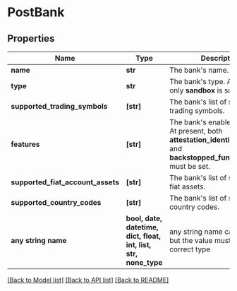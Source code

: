 # PostBank


## Properties
Name | Type | Description | Notes
------------ | ------------- | ------------- | -------------
**name** | **str** | The bank&#39;s name. | 
**type** | **str** | The bank&#39;s type. At present, only **sandbox** is supported. | 
**supported_trading_symbols** | **[str]** | The bank&#39;s list of supported trading symbols. | 
**features** | **[str]** | The bank&#39;s enabled features. At present, both **attestation_identity_records** and **backstopped_funding_source** must be set. | 
**supported_fiat_account_assets** | **[str]** | The bank&#39;s list of supported fiat assets. | 
**supported_country_codes** | **[str]** | The bank&#39;s list of supported country codes. | [optional] 
**any string name** | **bool, date, datetime, dict, float, int, list, str, none_type** | any string name can be used but the value must be the correct type | [optional]

[[Back to Model list]](../README.md#documentation-for-models) [[Back to API list]](../README.md#documentation-for-api-endpoints) [[Back to README]](../README.md)


